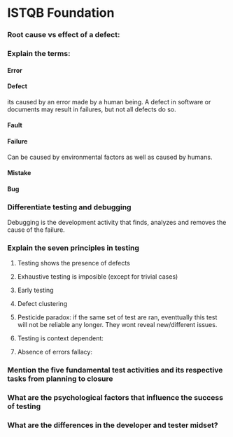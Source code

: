 # ISTQB Foundation

### Root cause vs effect of a defect:

### Explain the terms:

#### Error
#### Defect
its caused by an error made by a human being.
A defect in software or documents may result in failures, but not all defects do so.
#### Fault

#### Failure
Can be caused by environmental factors as well as caused by humans.
#### Mistake
#### Bug


### Differentiate testing and debugging

Debugging is the development activity that finds, analyzes and removes the cause of the failure.

### Explain the seven principles in testing

1. Testing shows the presence of defects
2. Exhaustive testing is imposible (except for trivial cases)
3. Early testing
4. Defect clustering

5. Pesticide paradox:
if the same set of test are ran, eventtually this test will not be reliable any longer.
They wont reveal new/different issues.
6. Testing is context dependent:

7. Absence of errors fallacy:


### Mention the five fundamental test activities and its respective tasks from planning to closure

### What are the psychological factors that influence the success of testing
### What are the differences in the developer and tester midset?
